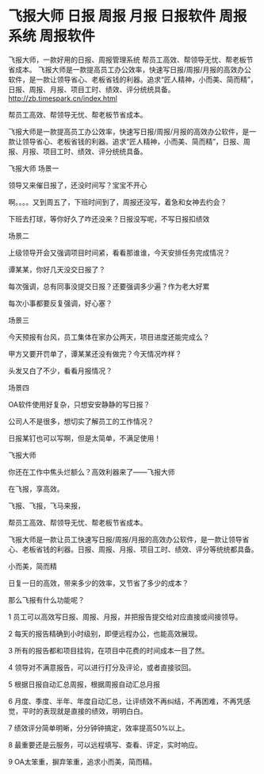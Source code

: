 # 飞报大师 日报 周报  月报  日报软件  周报系统 周报软件
飞报大师，一款好用的日报、周报管理系统 帮员工高效、帮领导无忧、帮老板节省成本。 飞报大师是一款提高员工办公效率，快速写日报/周报/月报的高效办公软件，是一款让领导省心、老板省钱的利器。追求“匠人精神，小而美、简而精”，日报、周报、月报、项目工时、绩效、评分统统具备。 http://zb.timespark.cn/index.html

帮员工高效、帮领导无忧、帮老板节省成本。

飞报大师是一款提高员工办公效率，快速写日报/周报/月报的高效办公软件，是一款让领导省心、老板省钱的利器。追求“匠人精神，小而美、简而精”，日报、周报、月报、项目工时、绩效、评分统统具备。


飞报大师
场景一

领导又来催日报了，还没时间写？宝宝不开心

啊。。。。又到周五了，下班时间到了，周报还没写，着急和女神去约会？

下班去打球，等你好久了咋还没来？日报没写呢，不写日报扣绩效

场景二

上级领导开会又强调项目时间紧，看看那谁谁，今天安排任务完成情况？

谭某某，你好几天没交日报了？

每次强调，总有同事没提交日报？还要强调多少遍？作为老大好累

每次小事都要反复强调，好心塞？

场景三

今天预报有台风，员工集体在家办公两天，项目进度还能完成么？

甲方又要开罚单了，谭某某还没有做完？今天情况咋样？

头发又白了不少，看看月报情况？

场景四

OA软件使用好复杂，只想安安静静的写日报？

公司人不是很多，想切实了解员工的工作情况？

日报某钉也可以写啊，但是太简单，不满足使用！


飞报大师


你还在工作中焦头烂额么？高效利器来了——飞报大师

在飞报，享高效。

飞报、飞报，飞马来报，

帮员工高效、帮领导无忧、帮老板节省成本。

飞报大师是一款让员工快速写日报/周报/月报的高效办公软件，是一款让领导省心、老板省钱的利器。日报、周报、月报、项目工时、绩效、评分等统统都具备。

小而美，简而精

日复一日的高效，带来多少的效率，又节省了多少的成本？


那么飞报有什么功能呢？

1 员工可以高效写日报、周报、月报，并把报告提交给对应直接或间接领导。

2 每天的报告精确到小时级别，即便远程办公，也能高效展现。

3 所有的报告都和项目挂钩，在项目中花费的时间成本一目了然。

4 领导对不满意报告，可以进行打分及评论，或者直接驳回。

5 根据日报自动汇总周报，根据周报自动汇总月报

6 月度、季度、半年、年度自动汇总，让评绩效不再纠结，不再困难，不再凭感觉，平时的表现就是直接的绩效，明明白白。

7 绩效评分简单明晰，分分钟钟搞定，效率提高50%以上。

8 最重要还是云服务，可以远程填写、查看、评定，实时响应。

9 OA太笨重，摒弃笨重，追求小而美，简而精。


